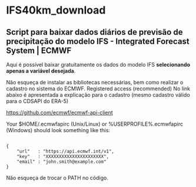 # IFS40km_download


## Script para baixar dados diários de previsão de precipitação do modelo **IFS** - Integrated Forecast System | ECMWF

Aqui é possível baixar gratuitamente os dados do modelo IFS **selecionando apenas a variável desejada**.

Não esqueça de instalar as bibliotecas necessárias, bem como realizar o cadastro no sistema do ECMWF. Registered access (recommended)
No link abaixo é apresentada a explicação para o cadastro (mesmo cadastro válido para o CDSAPI do ERA-5)

https://github.com/ecmwf/ecmwf-api-client

Your $HOME/.ecmwfapirc (Unix/Linux) or %USERPROFILE%\.ecmwfapirc (Windows) should look something like this:

```

{
    "url"   : "https://api.ecmwf.int/v1",
    "key"   : "XXXXXXXXXXXXXXXXXXXXXX",
    "email" : "john.smith@example.com"
}
```

Não esqueça de trocar o PATH no código.

